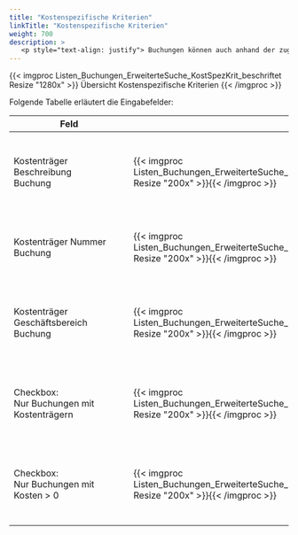 ```yaml
---
title: "Kostenspezifische Kriterien"
linkTitle: "Kostenspezifische Kriterien"
weight: 700
description: >
   <p style="text-align: justify"> Buchungen können auch anhand der zugeordneten Kostenstellen gesucht werden. </p>
---
```

{{< imgproc Listen_Buchungen_ErweiterteSuche_KostSpezKrit_beschriftet Resize "1280x" >}}
Übersicht Kostenspezifische Kriterien 
{{< /imgproc >}}

Folgende Tabelle erläutert die Eingabefelder:

|<div style="width:200px">Feld</div>|<div style="width:200px"></div>|Funkion|
|---|---|---|
|Kostenträger Beschreibung </br> Buchung|{{< imgproc Listen_Buchungen_ErweiterteSuche_KostSpezKrit_KTBeschr Resize "200x" >}}{{< /imgproc >}}|Tragen Sie die Beschreibung des Kostenträgers der Buchung ein, um die Buchung zu finden.| 
|Kostenträger Nummer </br> Buchung|{{< imgproc Listen_Buchungen_ErweiterteSuche_KostSpezKrit_KTNr Resize "200x" >}}{{< /imgproc >}}|Tragen Sie die Nummer des Kostenträgers der Bcuhung ein, um die Buchung zu finden.|
|Kostenträger Geschäftsbereich </br> Buchung|{{< imgproc Listen_Buchungen_ErweiterteSuche_KostSpezKrit_KTGB Resize "200x" >}}{{< /imgproc >}}|Tragen Sie den Geschäftsbereich des Kostenträgers der Buchung ein, um die Buchung zu finden.|
|Checkbox: </br> Nur Buchungen mit </br> Kostenträgern|{{< imgproc Listen_Buchungen_ErweiterteSuche_KostSpezKrit_BGmitKT Resize "200x" >}}{{< /imgproc >}}|Bei aktivierter Checkbox werden nur Buchungen angezeigt, denen ein Kostenträger zugewiesen ist.|
|Checkbox: </br> Nur Buchungen mit </br> Kosten > 0|{{< imgproc Listen_Buchungen_ErweiterteSuche_KostSpezKrit_Kosten Resize "200x" >}}{{< /imgproc >}}|Bei aktivierter Checkbox werden nur Buchungen angezeigt, bei denen Kosten anfallen.|